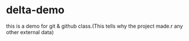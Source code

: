 # delta-demo
this is a demo for git &amp; github class.(This tells why the project made.r any other external data)
